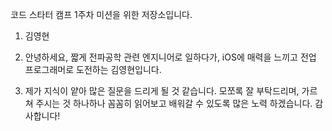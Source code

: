 코드 스타터 캠프 1주차 미션을 위한 저장소입니다.

1. 김영현

2. 안녕하세요, 짧게 전파공학 관련 엔지니어로 일하다가, iOS에 매력을 느끼고 전업 프로그래머로 도전하는 김영현입니다.

3. 제가 지식이 얕아 많은 질문을 드리게 될 것 같습니다. 모쪼록 잘 부탁드리며, 가르쳐 주시는 것 하나하나 꼼꼼히 읽어보고 배워갈 수 있도록 많은 노력 하겠습니다. 감사합니다!
